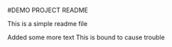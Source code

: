 #DEMO PROJECT README

This is a simple readme file

Added some more text
This is bound to cause trouble
 
